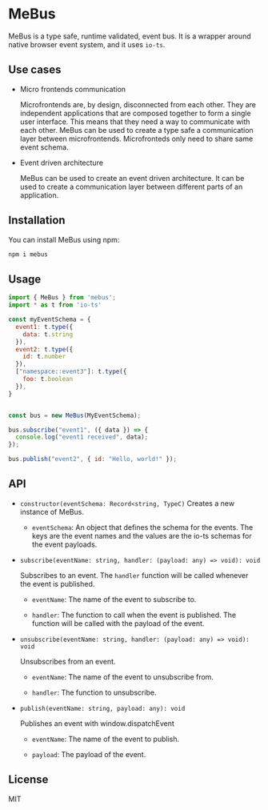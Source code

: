 # MeBus

MeBus is a type safe, runtime validated, event bus. It is a wrapper around native browser event system, and it uses `io-ts`. 

## Use cases

- Micro frontends communication

  Microfrontends are, by design, disconnected from each other. They are independent applications that are composed together to form a single user interface. This means that they need a way to communicate with each other. MeBus can be used to create a type safe a communication layer between microfrontends.
  Microfronteds only need to share same event schema.

- Event driven architecture

  MeBus can be used to create an event driven architecture. It can be used to create a communication layer between different parts of an application.

## Installation

You can install MeBus using npm:

```bash
npm i mebus
```

## Usage

```javascript
import { MeBus } from 'mebus';
import * as t from 'io-ts'

const myEventSchema = {
  event1: t.type({
    data: t.string
  }),
  event2: t.type({
    id: t.number
  }),
  ["namespace::event3"]: t.type({
    foo: t.boolean
  }),
}


const bus = new MeBus(MyEventSchema);

bus.subscribe("event1", ({ data }) => {
  console.log("event1 received", data);
});

bus.publish("event2", { id: "Hello, world!" });
```

## API

* `constructor(eventSchema: Record<string, TypeC)`
  Creates a new instance of MeBus.

    - `eventSchema`: An object that defines the schema for the events. The keys are the event names and the values are the io-ts schemas for the event payloads.

* `subscribe(eventName: string, handler: (payload: any) => void): void`

  Subscribes to an event. The `handler` function will be called whenever the event is published.

    - `eventName`: The name of the event to subscribe to.

    - `handler`: The function to call when the event is published. The function will be called with the payload of the event.

* `unsubscribe(eventName: string, handler: (payload: any) => void): void`

  Unsubscribes from an event.

    - `eventName`: The name of the event to unsubscribe from.

    - `handler`: The function to unsubscribe.

* `publish(eventName: string, payload: any): void`

    Publishes an event with window.dispatchEvent

    - `eventName`: The name of the event to publish.

    - `payload`: The payload of the event.

## License

MIT



